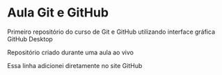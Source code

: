 # Aula Git e GitHub
 Primeiro repositório do curso de Git e GitHub utilizando interface gráfica GitHub Desktop

Repositório criado durante uma aula ao vivo

Essa linha adicionei diretamente no site GitHub
